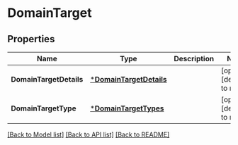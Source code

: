 # DomainTarget

## Properties
Name | Type | Description | Notes
------------ | ------------- | ------------- | -------------
**DomainTargetDetails** | [***DomainTargetDetails**](DomainTargetDetails.md) |  | [optional] [default to null]
**DomainTargetType** | [***DomainTargetTypes**](DomainTargetTypes.md) |  | [optional] [default to null]

[[Back to Model list]](../README.md#documentation-for-models) [[Back to API list]](../README.md#documentation-for-api-endpoints) [[Back to README]](../README.md)

